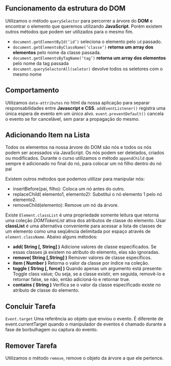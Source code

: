 ## Funcionamento da estrutura do  **DOM**
Utilizamos o método  `querySelector`  para percorrer a árvore do  **DOM**  e encontrar o elemento que queremos utilizando  **JavaScript**. Porém existem outros métodos que podem ser utilizados para o mesmo fim.

-   `document.getElementById(‘id’)`  seleciona o elemento pelo  `id`  passado.
-   `document.getElementsByClassName(‘classe’)`  **retorna um array dos elementos**  pelo nome da classe passada.
-   `document.getElementsByTagName(‘tag’)`  **retorna um array dos elementos**  pelo nome da tag passada
-   `document.querySelectorAll(seletor)`  devolve todos os seletores com o mesmo nome

## Comportamento

Utilizamos `data-attributes` no html da nossa aplicação para separar responsabilidades entre **Javascript e CSS**.
`addEventListener()` registra uma única espera de evento em um único alvo. 
`event.preventDefault()` cancela o evento se for cancelável, sem parar a propagação do mesmo.

## Adicionando Item na Lista

Todos os elementos na nossa árvore do DOM são nós e todos os nós podem ser acessados via JavaScript. Os nós podem ser deletados, criados ou modificados. Durante o curso utilizamos o método  `appendChild`  que sempre é adicionado no final do nó, para colocar um nó filho dentro do nó pai

Existem outros métodos que podemos utilizar para manipular nós:

-   insertBefore(pai, filho): Coloca um nó antes do outro.
-   replaceChild( elemento1, elemento2): Substitui o nó elemento 1 pelo nó elemento2.
-   removeChild(elemento): Remove um nó da árvore.

Existe `Element.classList` é uma propriedade somente leitura que retorna uma coleção *DOMTokenList* ativa dos atributos de classe do elemento.
Usar **classList** é uma alternativa conveniente para acessar a lista de classes de um elemento como uma seqüência delimitada por espaço através de `element.className`. Abaixo alguns métodos: 

 - **add( String [, String] )** Adicione valores de classe especificados. Se essas classes já existem no atributo do elemento, elas são ignoradas.
 - **remove( String [,String] )** Remover valores de classe específicos.
 - **item ( Number )** Retorna o valor da classe por índice na coleção.
 - **toggle ( String [, force] )** Quando apenas um argumento está presente: Toggle class value; Ou seja, se a classe existir, em seguida, removê-lo e retornar false, se não, então adicioná-lo e retornar true.
 - **contains ( String )** Verifica se o valor da classe especificado existe no atributo de classe do elemento.


## Concluir Tarefa

`Event.target` Uma referência ao objeto que enviou o evento. É diferente de event.currentTarget quando o manipulador de eventos é chamado durante a fase de borbulhagem ou captura do evento.

## Remover Tarefa

Utilizamos o método `remove`, remove o objeto da árvore a que ele pertence. 
